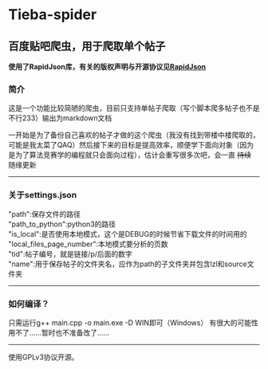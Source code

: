 # Tieba-spider

## __百度贴吧爬虫，用于爬取单个帖子__

__使用了RapidJson库，有关的版权声明与开源协议见[RapidJson](http://github.com/Tencent/rapidjson/blob/master/license.txt)__

### 简介
这是一个功能比较简陋的爬虫，目前只支持单帖子爬取（写个脚本爬多帖子也不是不行233）输出为markdown文档

一开始是为了备份自己喜欢的帖子才做的这个爬虫（我没有找到带楼中楼爬取的，可能是我太菜了QAQ）然后接下来的目标是提高效率，顺便学下面向对象（因为是为了算法竞赛学的编程就只会面向过程），估计会重写很多次吧，会一直 ~~持续~~ 随缘更新

***
### 关于settings.json

"path":保存文件的路径  
"path_to_python":python3的路径  
"is_local":是否使用本地模式，这个是DEBUG的时候节省下载文件的时间用的  
"local_files_page_number":本地模式要分析的页数  
"tid":帖子编号，就是链接/p/后面的数字  
"name":用于保存帖子的文件夹名，应作为path的子文件夹并包含lzl和source文件夹

***
### 如何编译？ 

只需运行g++ main.cpp -o main.exe -D WIN即可（Windows）
有很大的可能性用不了……暂时也不准备改了……

***

使用GPLv3协议开源。
